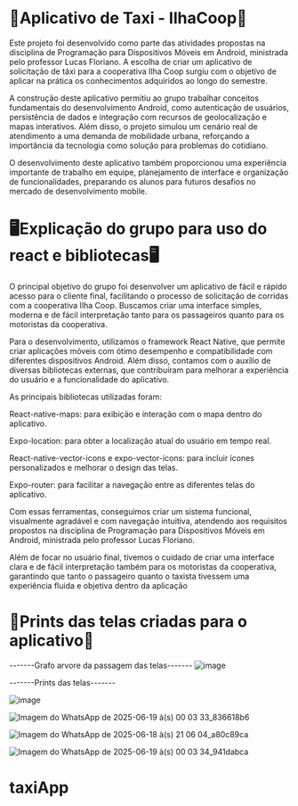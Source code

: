# 🚕Aplicativo de Taxi - IlhaCoop🚕
  Este projeto foi desenvolvido como parte das atividades propostas na disciplina de Programação para Dispositivos Móveis em Android, ministrada pelo professor Lucas Floriano. A escolha de criar um aplicativo de solicitação de táxi para a cooperativa Ilha Coop surgiu com o objetivo de aplicar na prática os conhecimentos adquiridos ao longo do semestre.

  A construção deste aplicativo permitiu ao grupo trabalhar conceitos fundamentais do desenvolvimento Android, como autenticação de usuários, persistência de dados e integração com recursos de geolocalização e mapas interativos. Além disso, o projeto simulou um cenário real de atendimento a uma demanda de mobilidade urbana, reforçando a importância da tecnologia como solução para problemas do cotidiano.

  O desenvolvimento deste aplicativo também proporcionou uma experiência importante de trabalho em equipe, planejamento de interface e organização de funcionalidades, preparando os alunos para futuros desafios no mercado de desenvolvimento mobile.
  
# 🖥️Explicação do grupo para uso do react e bibliotecas🖥️
O principal objetivo do grupo foi desenvolver um aplicativo de fácil e rápido acesso para o cliente final, facilitando o processo de solicitação de corridas com a cooperativa Ilha Coop. Buscamos criar uma interface simples, moderna e de fácil interpretação tanto para os passageiros quanto para os motoristas da cooperativa.

Para o desenvolvimento, utilizamos o framework React Native, que permite criar aplicações móveis com ótimo desempenho e compatibilidade com diferentes dispositivos Android. Além disso, contamos com o auxílio de diversas bibliotecas externas, que contribuíram para melhorar a experiência do usuário e a funcionalidade do aplicativo.

As principais bibliotecas utilizadas foram:

React-native-maps: para exibição e interação com o mapa dentro do aplicativo.

Expo-location: para obter a localização atual do usuário em tempo real.

React-native-vector-icons e expo-vector-icons: para incluir ícones personalizados e melhorar o design das telas.

Expo-router: para facilitar a navegação entre as diferentes telas do aplicativo.

Com essas ferramentas, conseguimos criar um sistema funcional, visualmente agradável e com navegação intuitiva, atendendo aos requisitos propostos na disciplina de Programação para Dispositivos Móveis em Android, ministrada pelo professor Lucas Floriano.

Além de focar no usuário final, tivemos o cuidado de criar uma interface clara e de fácil interpretação também para os motoristas da cooperativa, garantindo que tanto o passageiro quanto o taxista tivessem uma experiência fluida e objetiva dentro da aplicação

# 📱Prints das telas criadas para o aplicativo📱

-------Grafo arvore da passagem das telas-------
![image](https://github.com/user-attachments/assets/38d0ce2b-7183-4ee1-afd0-eac3194654f8)

-------Prints das telas-------

![image](https://github.com/user-attachments/assets/16913682-16ff-4332-ba74-99878ea45f6c)

![Imagem do WhatsApp de 2025-06-19 à(s) 00 03 33_836618b6](https://github.com/user-attachments/assets/7ab46907-21c1-413c-bba4-186815be206e)

![Imagem do WhatsApp de 2025-06-18 à(s) 21 06 04_a80c89ca](https://github.com/user-attachments/assets/770c960f-d207-438d-a3e8-41a2f41ab3df)

![Imagem do WhatsApp de 2025-06-19 à(s) 00 03 34_941dabca](https://github.com/user-attachments/assets/54286342-f220-4975-831f-fb416698d691)






# taxiApp

